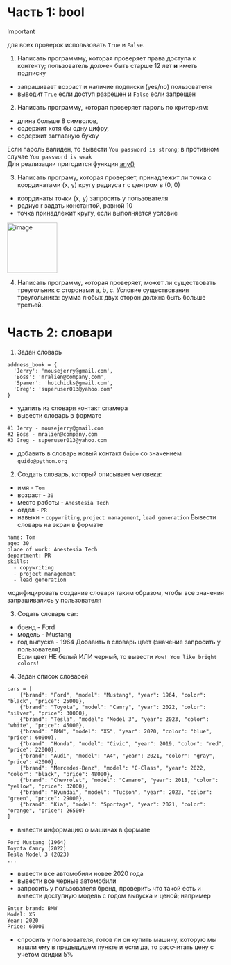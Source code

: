 # Часть 1: bool
> [!IMPORTANT]  
> для всех проверок использовать `True` и `False`.

1) Написать программму, которая проверяет права доступа к контенту; пользователь должен быть старше 12 лет **и** иметь подписку
- запрашивает возраст и наличие подписки (yes/no) пользователя
- выводит `True` если доступ разрешен и `False` если запрещен
2) Написать программу, которая проверяет пароль по критериям:
- длина больше 8 символов,
- содержит хотя бы одну цифру,
- содержит заглавную букву

Если пароль валиден, то вывести `You password is strong`; в противном случае `You password is weak`\
Для реализации пригодится функция [any()](https://letpy.com/handbook/builtins/any/) 

3) Написать програму, которая проверяет, принадлежит ли точка с координатами (x, y) кругу радиуса r с центром в (0, 0)
- координаты точки (x, y) запросить у пользователя
- радиус r задать константой, равной 10
- точка принадлежит кругу, если выполняется условие 
<img width="115" alt="image" src="https://github.com/user-attachments/assets/da0cd08d-75ad-4cd4-b5a6-9f78eff51625" />

4) Написать программу, которая проверяет, может ли существовать треугольник с сторонами a, b, c. Условие существования треугольника: сумма любых двух сторон должна быть больше третьей.

# Часть 2: словари
1) Задан словарь
```
address_book = {
  'Jerry': 'mousejerry@gmail.com',
  'Boss': 'mralien@company.com',
  'Spamer': 'hotchicks@gmail.com',
  'Greg': 'superuser013@yahoo.com'
}
```
- удалить из словаря контакт спамера
- вывести словарь в формате
```
#1 Jerry - mousejerry@gmail.com
#2 Boss - mralien@company.com
#3 Greg - superuser013@yahoo.com
```
- добавить в словарь новый контакт `Guido` со значением `guido@python.org`
2) Создать словарь, который описывает человека:
- имя - `Tom`
- возраст - `30`
- место работы - `Anestesia Tech`
- отдел - `PR`
- навыки - `copywriting`, `project management`, `lead generation`
Вывести словарь на экран в формате
```
name: Tom
age: 30
place of work: Anestesia Tech
department: PR
skills:
  - copywriting
  - project management
  - lead generation
```
модифицировать создание словаря таким образом, чтобы все значения запрашивались у пользователя

3) Содать словарь car:
- бренд - Ford
- модель - Mustang
- год выпуска - 1964
Добавить в словарь цвет (значение запросить у пользователя)\
Если цвет НЕ белый ИЛИ черный, то вывести `Wow! You like bright colors!`

4) Задан список словарей
```
cars = [
    {"brand": "Ford", "model": "Mustang", "year": 1964, "color": "black", "price": 25000},
    {"brand": "Toyota", "model": "Camry", "year": 2022, "color": "silver", "price": 30000},
    {"brand": "Tesla", "model": "Model 3", "year": 2023, "color": "white", "price": 45000},
    {"brand": "BMW", "model": "X5", "year": 2020, "color": "blue", "price": 60000},
    {"brand": "Honda", "model": "Civic", "year": 2019, "color": "red", "price": 22000},
    {"brand": "Audi", "model": "A4", "year": 2021, "color": "gray", "price": 42000},
    {"brand": "Mercedes-Benz", "model": "C-Class", "year": 2022, "color": "black", "price": 48000},
    {"brand": "Chevrolet", "model": "Camaro", "year": 2018, "color": "yellow", "price": 32000},
    {"brand": "Hyundai", "model": "Tucson", "year": 2023, "color": "green", "price": 29000},
    {"brand": "Kia", "model": "Sportage", "year": 2021, "color": "orange", "price": 26500}
]
```
- вывести информацию о машинах в формате
```
Ford Mustang (1964)
Toyota Camry (2022)
Tesla Model 3 (2023)
...
```
- вывести все автомобили новее 2020 года
- вывести все черные автомобили
- запросить у пользователя бренд, проверить что такой есть и вывести доступную модель с годом выпуска и ценой; например
```
Enter brand: BMW
Model: X5
Year: 2020
Price: 60000
```
- спросить у пользователя, готов ли он купить машину, которую мы нашли ему в предыдущем пункте и если да, то рассчитать цену с учетом скидки 5%
